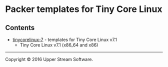 # Packer templates for Tiny Core Linux

## Contents

* [tinycorelinux-7](tinycorelinux-7/README.mdown) - templates for Tiny Core Linux v7.1
    * Tiny Core Linux v7.1 (x86_64 and x86)

- - -

Copyright &copy; 2016 Upper Stream Software.

